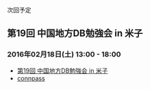 次回予定

## 第19回 中国地方DB勉強会 in 米子

### 2016年02月18日(土) 13:00 - 18:00

* [第19回 中国地方DB勉強会 in 米子](events/event-019.html)
* [connpass](https://dbstudychugoku.connpass.com/event/46019/)
